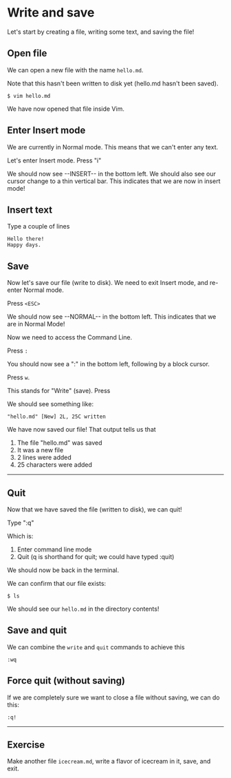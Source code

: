 # Write and save

Let's start by creating a file, writing some text, and saving the file!


## Open file
We can open a new file with the name `hello.md`.

Note that this hasn't been written to disk yet (hello.md hasn't been saved).

```
$ vim hello.md
```

We have now opened that file inside Vim.


## Enter Insert mode
We are currently in Normal mode.
This means that we can't enter any text.

Let's enter Insert mode.
Press "i"

We should now see --INSERT-- in the bottom left.
We should also see our cursor change to a thin vertical bar.
This indicates that we are now in insert mode!


## Insert text
Type a couple of lines

```
Hello there!
Happy days.
```

## Save
Now let's save our file (write to disk).
We need to exit Insert mode, and re-enter Normal mode.

Press `<ESC>`

We should now see --NORMAL-- in the bottom left.
This indicates that we are in Normal Mode!

Now we need to access the Command Line.

Press `:`

You should now see a ":" in the bottom left, following by a block cursor.

Press `w`.

This stands for "Write" (save).
Press <CR>

We should see something like:
```
"hello.md" [New] 2L, 25C written
```

We have now saved our file!
That output tells us that
1. The file "hello.md" was saved
2. It was a new file
3. 2 lines were added
4. 25 characters were added

---
## Quit
Now that we have saved the file (written to disk), we can quit!

Type ":q"

Which is:
1. Enter command line mode
2. Quit (q is shorthand for quit; we could have typed :quit)

We should now be back in the terminal.

We can confirm that our file exists:
```
$ ls
```

We should see our `hello.md` in the directory contents!


## Save and quit
We can combine the `write` and `quit` commands to achieve this
```
:wq
```

## Force quit (without saving)
If we are completely sure we want to close a file without saving, we can do
this:
```
:q!
```



--------------------------------------------------------------------------------
## Exercise
Make another file `icecream.md`, write a flavor of icecream in it, save, and
exit.


